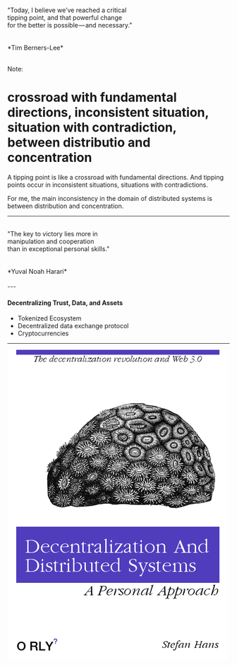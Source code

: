 
<br>
"Today, I believe we’ve reached a critical 
<br> tipping point, and that powerful change 
<br>for the better is possible — and necessary."
<br>
<br>
<br>
*Tim Berners-Lee*
<br>
<br>

Note:
# crossroad with fundamental directions, inconsistent situation, situation with contradiction, between distributio and concentration


A tipping point is like a crossroad with fundamental directions. And tipping points occur in inconsistent situations, situations with contradictions.

For me, the main inconsistency in the domain of distributed systems is between distribution and concentration. 

---

<br>
"The key to victory lies more in 
<br> manipulation and cooperation
<br> than in exceptional personal skills."
<br>
<br>
<br>
*Yuval Noah Harari*
<br>
<br>
---

#### Decentralizing Trust, Data, and Assets

- Tokenized Ecosystem 
- Decentralized data exchange protocol
- Cryptocurrencies



---

![Distributed Contexting](assets/image/orly-decentralization.png)